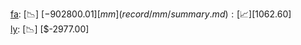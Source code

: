[fa](record/fa/summary.md): [📉] [$-902800.01]  
[mm](record/mm/summary.md): [📈] [$1062.60]  
[ly](record/ly/summary.md): [📉] [$-2977.00]  
